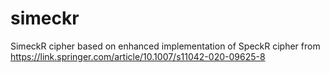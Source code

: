 # simeckr
SimeckR cipher based on enhanced implementation of SpeckR cipher from https://link.springer.com/article/10.1007/s11042-020-09625-8  
